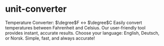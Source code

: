 # unit-converter
Temperature Converter: $\degree$F ↔ $\degree$C Easily convert temperatures between Fahrenheit and Celsius. Our user-friendly tool provides instant, accurate results. Choose your language: English, Deutsch, or Norsk. Simple, fast, and always accurate!
